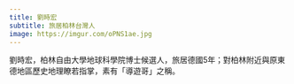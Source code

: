 ```yaml
---
title: 劉時宏
subtitle: 旅居柏林台灣人
image: https://imgur.com/oPNS1ae.jpg
---
```

劉時宏，柏林自由大學地球科學院博士候選人，旅居德國5年；對柏林附近與原東德地區歷史地理瞭若指掌，素有「導遊哥」之稱。
